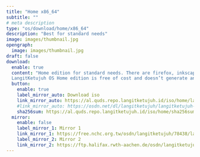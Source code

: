 ```yaml
---
title: "Home x86_64"
subtitle: ""
# meta description
type: "os/download/home/x86_64"
description: "Best for standard needs"
image: images/thumbnail.jpg
opengraph:
  image: images/thumbnail.jpg
draft: false
download:
  enable: true
  content: "Home edition for standard needs. There are firefox, inkscape, gimp, libreoffice, audio and video codecs. As well as supporting non-free applications such as nvidia, zoom, discord and others.<br><br>
  LangitKetujuh OS Home edition is free of cost and doesn’t generate any direct sort of income. It is funded by advertising, sponsoring and donations and although it is financially supported by its own community of users. Support us to keep growing."
  button:
    enable: true
    label_mirror_auto: Download iso
    link_mirror_auto: https://al.quds.repo.langitketujuh.id/iso/home/langitketujuh-kde-home-x86_64-20230325-zbut59u.iso
    #link_mirror_auto: https://osdn.net/dl/langitketujuh/langitketujuh-kde-home-x86_64-20230325-zbut59u.iso
    sha256sum: https://al.quds.repo.langitketujuh.id/iso/home/sha256sums.txt
  mirror:
    enable: false
    label_mirror_1: Mirror 1
    link_mirror_1: https://free.nchc.org.tw/osdn/langitketujuh/78438/langitketujuh-kde-home-x86_64-20230325-zbut59u.iso
    label_mirror_2: Mirror 2
    link_mirror_2: https://ftp.halifax.rwth-aachen.de/osdn/langitketujuh/78438/langitketujuh-kde-home-x86_64-20230325-zbut59u.iso
---
```

